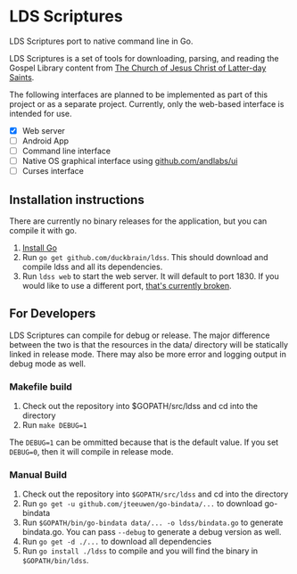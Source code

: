 # LDS Scriptures

LDS Scriptures port to native command line in Go.

LDS Scriptures is a set of tools for downloading, parsing, and reading the Gospel Library content from [The Church of Jesus Christ of Latter-day Saints](http://lds.org). 

The following interfaces are planned to be implemented as part of this project or as a separate project. Currently, only the web-based interface is intended for use.

- [x] Web server
- [ ] Android App
- [ ] Command line interface
- [ ] Native OS graphical interface using [github.com/andlabs/ui](https://github.com/andlabs/ui)
- [ ] Curses interface

## Installation instructions

There are currently no binary releases for the application, but you can compile it with go.

1. [Install Go](https://golang.org/doc/install)
2. Run `go get github.com/duckbrain/ldss`. This should download and compile ldss and all its dependencies.
3. Run `ldss web` to start the web server. It will default to port 1830. If you would like to use a different port, [that's currently broken](https://github.com/duckbrain/ldss/issues/1).

## For Developers

LDS Scriptures can compile for debug or release. The major difference between the two is that the resources in the data/ directory will be statically linked  in release mode. There may also be more error and logging output in debug mode as well.

### Makefile build

1. Check out the repository into $GOPATH/src/ldss and cd into the directory
2. Run `make DEBUG=1`

The `DEBUG=1` can be ommitted because that is the default value. If you set `DEBUG=0`, then it will compile in release mode.

### Manual Build

1. Check out the repository into `$GOPATH/src/ldss` and cd into the directory
2. Run `go get -u github.com/jteeuwen/go-bindata/...` to download go-bindata
3. Run `$GOPATH/bin/go-bindata data/... -o ldss/bindata.go` to generate bindata.go. You can pass `--debug` to generate a debug version as well.
4. Run `go get -d ./...` to download all dependencies
5. Run `go install ./ldss` to compile and you will find the binary in `$GOPATH/bin/ldss`.
